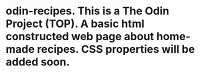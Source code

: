 # odin-recipes. This is a The Odin Project (TOP). A basic html constructed web page about home-made recipes. CSS properties will be added soon.